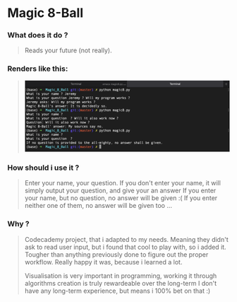 # Magic 8-Ball

### What does it do ?
> Reads your future (not really).

### Renders like this:
> ![Not-so-magic 8-Ball](pic.png)

### How should i use it ?
> Enter your name, your question.
> If you don't enter your name, it will simply output your question, and give your an answer
> If you enter your name, but no question, no answer will be given :(
> If you enter neither one of them, no answer will be given too ...

### Why ?
> Codecademy project, that i adapted to my needs. Meaning they didn't ask to read user input, but i found that cool to play with, so i added it.
> Tougher than anything previously done to figure out the proper workflow.
> Really happy it was, because i learned a lot.
> 
> Visualisation is very important in programming, working it through algorithms creation is truly rewardeable over the long-term
> I don't have any long-term experience, but means i 100% bet on that :)
